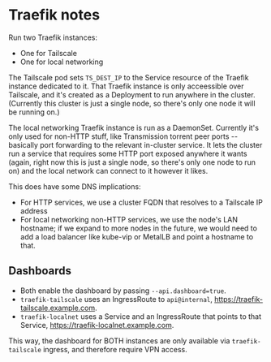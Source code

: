 # Traefik notes

Run two Traefik instances:

* One for Tailscale
* One for local networking

The Tailscale pod sets `TS_DEST_IP` to the Service resource of the Traefik instance dedicated to it.
That Traefik instance is only acceessible over Tailscale,
and it's created as a Deployment to run anywhere in the cluster.
(Currently this cluster is just a single node, so there's only one node it will be running on.)

The local networking Traefik instance is run as a DaemonSet.
Currently it's only used for non-HTTP stuff, like Transmission torrent peer ports --
basically port forwarding to the relevant in-cluster service.
It lets the cluster run a service that requires some HTTP port exposed anywhere it wants
(again, right now this is just a single node, so there's only one node to run on)
and the local network can connect to it however it likes.

This does have some DNS implications:

* For HTTP services, we use a cluster FQDN that resolves to a Tailscale IP address
* For local networking non-HTTP services, we use the node's LAN hostname;
  if we expand to more nodes in the future,
  we would need to add a load balancer like kube-vip or MetalLB and point a hostname to that.

## Dashboards

* Both enable the dashboard by passing `--api.dashboard=true`.
* `traefik-tailscale` uses an IngressRoute to `api@internal`,
  <https://traefik-tailscale.example.com>.
* `traefik-localnet` uses a Service and an IngressRoute that points to that Service,
  <https://traefik-localnet.example.com>.

This way, the dashboard for BOTH instances are only available via `traefik-tailscale` ingress,
and therefore require VPN access.